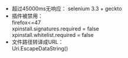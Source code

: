 * 超过45000ms无响应：
selenium 3.3 + geckto  
* 插件被禁用：  
firefox<=47  
xpinstall.signatures.required = false  
xpinstall.whitelist.required = false  
* 文件路径转译成URL：  
Uri.EscapeDataString()  

